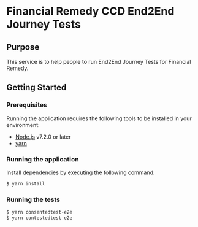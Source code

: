 # Financial Remedy CCD End2End Journey Tests


## Purpose

This service is to help people to run End2End Journey Tests for Financial Remedy.


## Getting Started

### Prerequisites

Running the application requires the following tools to be installed in your environment:

  * [Node.js](https://nodejs.org/) v7.2.0 or later
  * [yarn](https://yarnpkg.com/)

### Running the application

Install dependencies by executing the following command:

 ```bash
$ yarn install
 ```

### Running the tests

 ```bash
$ yarn consentedtest-e2e
$ yarn contestedtest-e2e
 ```
